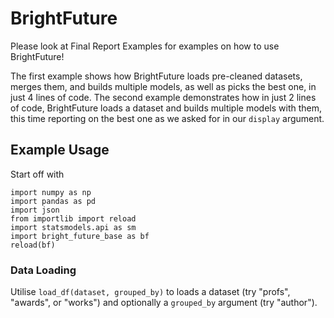 # BrightFuture

Please look at Final Report Examples for examples on how to use BrightFuture!

The first example shows how BrightFuture loads pre-cleaned datasets, merges them, and builds multiple models, as well as picks the best one, in just 4 lines of code.
The second example demonstrates how in just 2 lines of code, BrightFuture loads a dataset and builds multiple models with them, this time reporting on the best one as we asked for in our `display` argument.

## Example Usage

Start off with

    import numpy as np
    import pandas as pd
    import json
    from importlib import reload
    import statsmodels.api as sm
    import bright_future_base as bf
    reload(bf)

### Data Loading

Utilise `load_df(dataset, grouped_by)` to loads a dataset (try "profs", "awards", or "works") and optionally a `grouped_by` argument (try "author").
